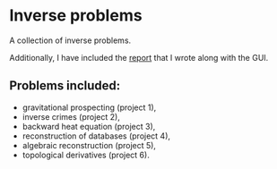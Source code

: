 # Inverse problems

A collection of inverse problems.

Additionally, I have included the [report](report_ES.pdf) that I wrote along with the GUI.

## Problems included:

* gravitational prospecting (project 1),
* inverse crimes (project 2),
* backward heat equation (project 3),
* reconstruction of databases (project 4),
* algebraic reconstruction (project 5),
* topological derivatives (project 6).
